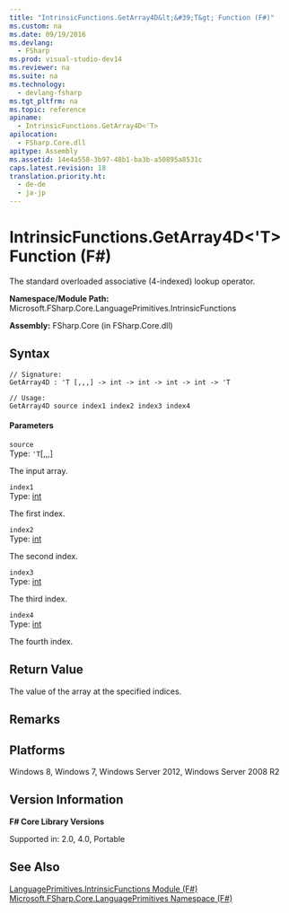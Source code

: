 ```yaml
---
title: "IntrinsicFunctions.GetArray4D&lt;&#39;T&gt; Function (F#)"
ms.custom: na
ms.date: 09/19/2016
ms.devlang: 
  - FSharp
ms.prod: visual-studio-dev14
ms.reviewer: na
ms.suite: na
ms.technology: 
  - devlang-fsharp
ms.tgt_pltfrm: na
ms.topic: reference
apiname: 
  - IntrinsicFunctions.GetArray4D<'T>
apilocation: 
  - FSharp.Core.dll
apitype: Assembly
ms.assetid: 14e4a558-3b97-48b1-ba3b-a50895a8531c
caps.latest.revision: 18
translation.priority.ht: 
  - de-de
  - ja-jp
---
```

# IntrinsicFunctions.GetArray4D&lt;&#39;T&gt; Function (F#)
The standard overloaded associative (4-indexed) lookup operator.  
  
 **Namespace/Module Path:** Microsoft.FSharp.Core.LanguagePrimitives.IntrinsicFunctions  
  
 **Assembly:** FSharp.Core (in FSharp.Core.dll)  
  
## Syntax  
  
```  
// Signature:  
GetArray4D : 'T [,,,] -> int -> int -> int -> int -> 'T  
  
// Usage:  
GetArray4D source index1 index2 index3 index4  
```  
  
#### Parameters  
 `source`  
 Type: `'T`[&#91;,,,&#93;](../vs140/Core.--T--Type--F#-1.md)  
  
 The input array.  
  
 `index1`  
 Type: [int](../vs140/Core.int-Type-Abbreviation--F#-.md)  
  
 The first index.  
  
 `index2`  
 Type: [int](../vs140/Core.int-Type-Abbreviation--F#-.md)  
  
 The second index.  
  
 `index3`  
 Type: [int](../vs140/Core.int-Type-Abbreviation--F#-.md)  
  
 The third index.  
  
 `index4`  
 Type: [int](../vs140/Core.int-Type-Abbreviation--F#-.md)  
  
 The fourth index.  
  
## Return Value  
 The value of the array at the specified indices.  
  
## Remarks  
  
## Platforms  
 Windows 8, Windows 7, Windows Server 2012, Windows Server 2008 R2  
  
## Version Information  
 **F# Core Library Versions**  
  
 Supported in: 2.0, 4.0, Portable  
  
## See Also  
 [LanguagePrimitives.IntrinsicFunctions Module (F#)](../vs140/LanguagePrimitives.IntrinsicFunctions-Module--F#-.md)   
 [Microsoft.FSharp.Core.LanguagePrimitives Namespace (F#)](../Topic/Core.LanguagePrimitives%20Module%20\(F%23\).md)